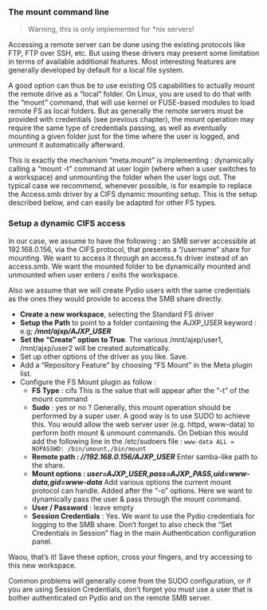 ### The mount command line

> Warning, this is only implemented for *nix servers!

Accessing a remote server can be done using the existing protocols like FTP, FTP over SSH, etc. But using these drivers may present some limitation in terms of available additional features. Most interesting features are generally developed by default for a local file system.

A good option can thus be to use existing OS capabilities to actually mount the remote drive as a “local” folder. On Linux, you are used to do that with the “mount” command, that will use kernel or FUSE-based modules to load remote FS as local folders. But as generally the remote servers must be provided with credentials (see previous chapter), the mount operation may require the same type of credentials passing, as well as eventually mounting a given folder just for the time where the user is logged, and unmount it automatically afterward.

This is exactly the mechanism “meta.mount” is implementing : dynamically calling a “mount -t” command at user login (where when a user switches to a workspace) and unmounting the folder when the user logs out. The typical case we recommend, whenever possible, is for example to replace the Access.smb driver by a CIFS dynamic mounting setup. This is the setup described below, and can easily be adapted for other FS types.

### Setup a dynamic CIFS access
In our case, we assume to have the following : an SMB server accessible at 192.168.0.156, via the CIFS protocol, that presents a “/username” share for mounting. We want to access it through an access.fs driver instead of an access.smb. We want the mounted folder to be dynamically mounted and unmounted when user enters / exits the workspace.

Also we assume that we will create Pydio users with the same credentials as the ones they would provide to access the SMB share directly.

+ **Create a new workspace**, selecting the Standard FS driver
+ **Setup the Path** to point to a folder containing the AJXP_USER keyword : e.g; **_/mnt/ajxp/AJXP_USER_**
+ **Set the “Create” option to True**. The various /mnt/ajxp/user1, /mnt/ajxp/user2 will be created automatically.
+ Set up other options of the driver as you like. Save.
+ Add a “Repository Feature” by choosing “FS Mount” in the Meta plugin list.
+ Configure the FS Mount plugin as follow :
    - **FS Type** : cifs
    This is the value that will appear after the “-t” of the mount command
    - **Sudo** : yes or no ?
    Generally, this mount operation should be performed by a super user. A good way is to use SUDO to achieve this. You would allow the web server user (e.g. httpd, www-data) to perform both mount & unmount commands. On Debian this would add the following line in the /etc/sudoers file :
    `www-data ALL = NOPASSWD: /bin/umount,/bin/mount`
    - **Remote path : _//192.168.0.156/AJXP_USER_**
    Enter samba-like path to the share.
    - **Mount options : _user=AJXP_USER,pass=AJXP_PASS,uid=www-data,gid=www-data_**
    Add various options the current mount protocol can handle. Added after the “-o” options. Here we want to dynamically pass the user & pass through the mount command.
    - **User / Password** : leave empty
    - **Session Credentials** : Yes.
    We want to use the Pydio credentials for logging to the SMB share. Don’t forget to also check the “Set Credentials in Session” flag in the main Authentication configuration panel.
    
Waou, that’s it! Save these option, cross your fingers, and try accessing to this new workspace.

Common problems will generally come from the SUDO configuration, or if you are using Session Credentials, don’t forget you must use a user that is bother authenticated on Pydio and on the remote SMB server.